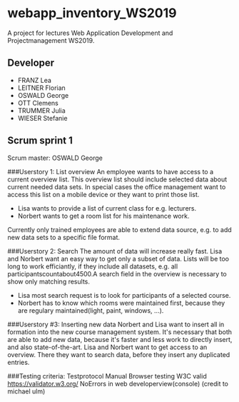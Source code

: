 # webapp_inventory_WS2019
A project for lectures Web Application Development and Projectmanagement WS2019.

## Developer
- FRANZ Lea
- LEITNER Florian
- OSWALD George
- OTT Clemens
- TRUMMER Julia
- WIESER Stefanie

## Scrum sprint 1
Scrum master: OSWALD George

###Userstory 1: List overview
An employee wants to have access to a current overview list. This overview list should include 
selected data about current needed data sets. In special cases the office management want to access this list 
on a mobile device or they want to print those list.

- Lisa wants to provide a list of current class for e.g. lecturers.
- Norbert wants to get a room list for his maintenance work.

Currently only trained employees are able to extend data source, e.g. to add new data sets to a specific file format.

###Userstory 2: Search
The amount of data will increase really fast. Lisa and Norbert want 
an easy way to get only a subset of data. Lists will be too long to work efficiantly, if they include all datasets,
e.g. all participantscountabout4500.A search field in the overview is necessary to show only matching results.
 
- Lisa most search request is to look for participants of a selected course.
- Norbert has to know which rooms were maintained first, because they are regulary maintained(light, paint, windows, ...).

###Userstory #3: Inserting new data
Norbert and Lisa want to insert all in formation into the new course management system. 
It's necessary that both are able to add new data, because it's faster and less work 
to directly insert, and also state-of-the-art. Lisa and Norbert want to get access to an 
overview. There they want to search data, before they insert any duplicated entries.

###Testing criteria:
Testprotocol
Manual Browser testing
W3C valid https://validator.w3.org/
NoErrors in web developerview(console)
(credit to michael ulm)